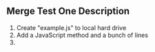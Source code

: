 
## Merge Test One Description

1. Create "example.js" to local hard drive
0. Add a JavaScript method and a bunch of lines
0. 